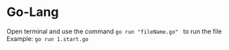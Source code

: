 # Go-Lang

Open terminal and use the command `go run "fileName.go" ` to run the file </br>
Example: `go run 1.start.go`
